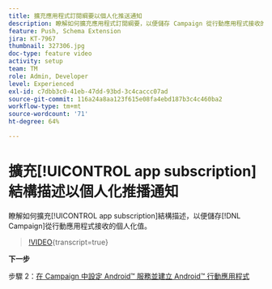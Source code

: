 ```yaml
---
title: 擴充應用程式訂閱綱要以個人化推送通知
description: 瞭解如何擴充應用程式訂閱綱要，以便儲存 Campaign 從行動應用程式接收的個人化值。
feature: Push, Schema Extension
jira: KT-7967
thumbnail: 327306.jpg
doc-type: feature video
activity: setup
team: TM
role: Admin, Developer
level: Experienced
exl-id: c7dbb3c0-41eb-47dd-93bd-3c4caccc07ad
source-git-commit: 116a24a8aa123f615e08fa4ebd187b3c4c460ba2
workflow-type: tm+mt
source-wordcount: '71'
ht-degree: 64%

---
```


# 擴充[!UICONTROL app subscription]結構描述以個人化推播通知

瞭解如何擴充[!UICONTROL app subscription]結構描述，以便儲存[!DNL Campaign]從行動應用程式接收的個人化值。

>[!VIDEO](https://video.tv.adobe.com/v/3445563?quality=12&learn=on&captions=chi_hant){transcript=true}

**下一步**

步驟 2：[在 Campaign 中設定 Android™ 服務並建立 Android™ 行動應用程式](/help/tutorial-get-started-with-push-notifications-for-android/configure-an-android-service-in-campaign.md)
